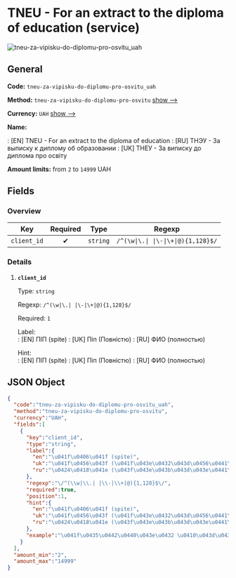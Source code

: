 
# TNEU - For an extract to the diploma of education (service) 
![tneu-za-vipisku-do-diplomu-pro-osvitu_uah](https://static.openfintech.io/payout_methods/tneu-za-vipisku-do-diplomu-pro-osvitu_uah/logo.svg?w=400&c=v0.59.26#w24)  

## General 
 
**Code:** `tneu-za-vipisku-do-diplomu-pro-osvitu_uah` 
 
**Method:** `tneu-za-vipisku-do-diplomu-pro-osvitu` [show -->](/payout-methods/tneu-za-vipisku-do-diplomu-pro-osvitu/) 
 
**Currency:** `UAH` [show -->](/currencies/UAH/) 
 
**Name:** 
 
:	[EN] TNEU - For an extract to the diploma of education 
:	[RU] ТНЭУ - За выписку к диплому об образовании 
:	[UK] ТНЕУ - За виписку до диплома про освіту 
 
**Amount limits:** from `2` to `14999` UAH 

## Fields 

### Overview 

|Key|Required|Type|Regexp| 
|:---:|:---:|:---:|:---:| 
|`client_id`|✔|`string`|`/^(\w\|\.\| \|\-\|\+\|@){1,128}$/`| 
 

### Details 
 
1. **`client_id`** 
 
	Type: `string` 
 
	Regexp: `/^(\w|\.| |\-|\+|@){1,128}$/` 
 
	Required: `1` 
 
	Label:  
	: [EN] ПІП (spite) 
	: [UK] Піп (Повністю) 
	: [RU] ФИО (полностью) 
 
	Hint:  
	: [EN] ПІП (spite) 
	: [UK] Піп (Повністю) 
	: [RU] ФИО (полностью) 
 

## JSON Object 

```json
{
  "code":"tneu-za-vipisku-do-diplomu-pro-osvitu_uah",
  "method":"tneu-za-vipisku-do-diplomu-pro-osvitu",
  "currency":"UAH",
  "fields":[
    {
      "key":"client_id",
      "type":"string",
      "label":{
        "en":"\u041f\u0406\u041f (spite)",
        "uk":"\u041f\u0456\u043f (\u041f\u043e\u0432\u043d\u0456\u0441\u0442\u044e)",
        "ru":"\u0424\u0418\u041e (\u043f\u043e\u043b\u043d\u043e\u0441\u0442\u044c\u044e)"
      },
      "regexp":"\/^(\\w|\\.| |\\-|\\+|@){1,128}$\/",
      "required":true,
      "position":1,
      "hint":{
        "en":"\u041f\u0406\u041f (spite)",
        "uk":"\u041f\u0456\u043f (\u041f\u043e\u0432\u043d\u0456\u0441\u0442\u044e)",
        "ru":"\u0424\u0418\u041e (\u043f\u043e\u043b\u043d\u043e\u0441\u0442\u044c\u044e)"
      },
      "example":"\u041f\u0435\u0442\u0440\u043e\u0432 \u0410\u043d\u0434\u0440i\u0439 \u0412\u043e\u043b\u043e\u0434\u0438\u043c\u0438\u0440\u043e\u0432\u0438\u0447"
    }
  ],
  "amount_min":"2",
  "amount_max":"14999"
}
```  
